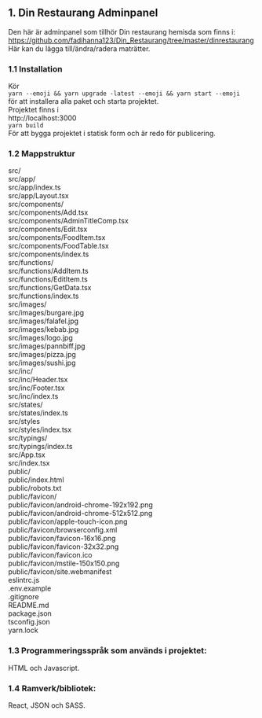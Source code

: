 ## 1. Din Restaurang Adminpanel

Den här är adminpanel som tillhör Din restaurang hemisda som finns i: <br />
https://github.com/fadihanna123/Din_Restaurang/tree/master/dinrestaurang <br />
Här kan du lägga till/ändra/radera maträtter. <br />

### 1.1 Installation

Kör <br>
`yarn --emoji && yarn upgrade -latest --emoji && yarn start --emoji` <br>
för att installera alla paket och starta projektet.
<br>
Projektet finns i <br>
http://localhost:3000 <br>
`yarn build`<br>
För att bygga projektet i statisk form och är redo för publicering.<br>

### 1.2 Mappstruktur

src/ <br />
src/app/ <br />
src/app/index.ts <br />
src/app/Layout.tsx <br />
src/components/ <br />
src/components/Add.tsx <br />
src/components/AdminTitleComp.tsx <br />
src/components/Edit.tsx <br />
src/components/FoodItem.tsx <br />
src/components/FoodTable.tsx <br />
src/components/index.ts <br />
src/functions/ <br />
src/functions/AddItem.ts <br />
src/functions/EditItem.ts <br />
src/functions/GetData.tsx <br />
src/functions/index.ts <br />
src/images/ <br />
src/images/burgare.jpg <br />
src/images/falafel.jpg <br />
src/images/kebab.jpg <br />
src/images/logo.jpg <br />
src/images/pannbiff.jpg <br />
src/images/pizza.jpg <br />
src/images/sushi.jpg <br />
src/inc/ <br />
src/inc/Header.tsx <br />
src/inc/Footer.tsx <br />
src/inc/index.ts <br />
src/states/ <br />
src/states/index.ts <br />
src/styles <br />
src/styles/index.tsx <br />
src/typings/ <br />
src/typings/index.ts <br />
src/App.tsx <br />
src/index.tsx <br />
public/ <br />
public/index.html <br />
public/robots.txt <br />
public/favicon/ <br />
public/favicon/android-chrome-192x192.png <br />
public/favicon/android-chrome-512x512.png <br />
public/favicon/apple-touch-icon.png <br />
public/favicon/browserconfig.xml <br />
public/favicon/favicon-16x16.png <br />
public/favicon/favicon-32x32.png <br />
public/favicon/favicon.ico <br />
public/favicon/mstile-150x150.png <br />
public/favicon/site.webmanifest <br />
eslintrc.js <br />
.env.example <br />
.gitignore <br />
README.md <br />
package.json <br />
tsconfig.json <br />
yarn.lock <br />

### 1.3 Programmeringsspråk som används i projektet:

HTML och Javascript.

### 1.4 Ramverk/bibliotek:

React, JSON och SASS.
